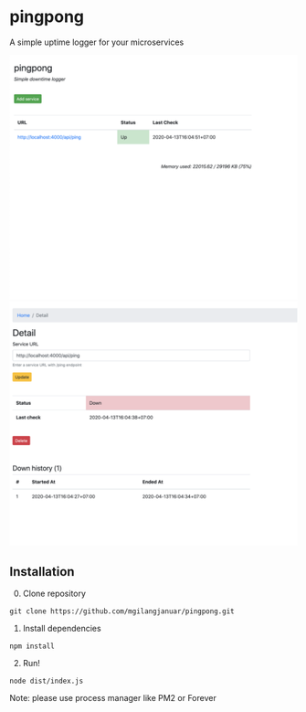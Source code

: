 # pingpong

A simple uptime logger for your microservices

![pingpong dashboard](./assets/dashboard.png) ![pingpong detail](./assets/detail.png)

## Installation

0. Clone repository

```
git clone https://github.com/mgilangjanuar/pingpong.git
```

1. Install dependencies

```
npm install
```

2. Run!

```
node dist/index.js
```

Note: please use process manager like PM2 or Forever